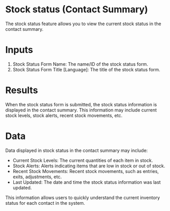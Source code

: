 # Stock status (Contact Summary)

The stock status feature allows you to view the current stock status in the contact summary.

# Inputs

1. Stock Status Form Name: The name/ID of the stock status form.
2. Stock Status Form Title [Language]: The title of the stock status form.

# Results

When the stock status form is submitted, the stock status information is displayed in the contact summary. This information may include current stock levels, stock alerts, recent stock movements, etc.

# Data

Data displayed in stock status in the contact summary may include:

- Current Stock Levels: The current quantities of each item in stock.
- Stock Alerts: Alerts indicating items that are low in stock or out of stock.
- Recent Stock Movements: Recent stock movements, such as entries, exits, adjustments, etc.
- Last Updated: The date and time the stock status information was last updated.

This information allows users to quickly understand the current inventory status for each contact in the system.
